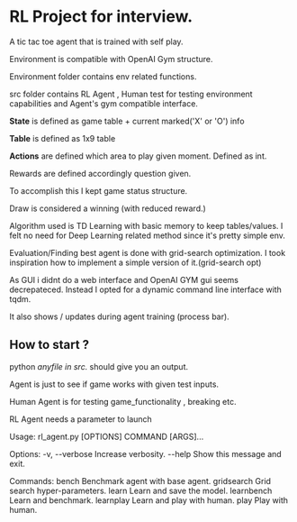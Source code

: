# RL Project for interview.

 A tic tac toe agent that is trained with self play.

 Environment is compatible with OpenAI Gym structure.

 Environment folder contains env related functions.

 src folder contains RL Agent , Human test for testing environment capabilities and Agent's gym compatible interface.

 **State** is defined as game table + current marked('X' or 'O') info

 **Table** is defined as 1x9 table

 **Actions** are defined which area to play given moment. Defined as int.

 Rewards are defined accordingly question given. 
 
 To accomplish this I kept game status structure.

Draw is considered a winning (with reduced reward.)

Algorithm used is TD Learning with basic memory to keep tables/values. I felt no need for Deep Learning related method since it's pretty simple env.

Evaluation/Finding best agent is done with grid-search optimization.
I took inspiration how to implement a simple version of it.(grid-search opt)


As GUI i didnt do a web interface and OpenAI GYM gui seems decrepateced. Instead I 
opted for a dynamic command line interface with tqdm. 

It also shows / updates during agent training (process bar). 

## How to start ?

python  *anyfile in src.* should give you an output.

Agent is just to see if game works with given test inputs.

Human Agent is for testing game_functionality , breaking etc.

RL Agent needs a parameter to launch

Usage: rl_agent.py [OPTIONS] COMMAND [ARGS]...

Options:
  -v, --verbose  Increase verbosity.
  --help         Show this message and exit.

Commands:
  bench       Benchmark agent with base agent.
  gridsearch  Grid search hyper-parameters.
  learn       Learn and save the model.
  learnbench  Learn and benchmark.
  learnplay   Learn and play with human.
  play        Play with human.


